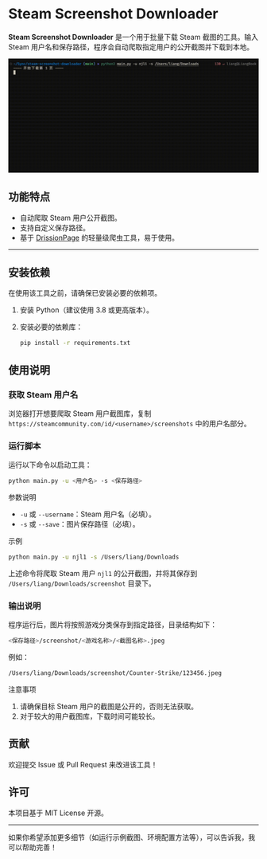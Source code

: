 # Steam Screenshot Downloader

**Steam Screenshot Downloader** 是一个用于批量下载 Steam 截图的工具。输入 Steam 用户名和保存路径，程序会自动爬取指定用户的公开截图并下载到本地。

![](preview.gif)

## 功能特点

- 自动爬取 Steam 用户公开截图。
- 支持自定义保存路径。
- 基于 [DrissionPage](https://github.com/g1879/DrissionPage) 的轻量级爬虫工具，易于使用。

---

## 安装依赖

在使用该工具之前，请确保已安装必要的依赖项。

1. 安装 Python（建议使用 3.8 或更高版本）。
2. 安装必要的依赖库：

   ```bash
   pip install -r requirements.txt
   ```

## 使用说明

### 获取 Steam 用户名

浏览器打开想要爬取 Steam 用户截图库，复制 `https://steamcommunity.com/id/<username>/screenshots` 中的用户名部分。

### 运行脚本

运行以下命令以启动工具：

```bash
python main.py -u <用户名> -s <保存路径>
```

参数说明

- `-u` 或 `--username`：Steam 用户名（必填）。
- `-s` 或 `--save`：图片保存路径（必填）。

示例

```bash
python main.py -u njl1 -s /Users/liang/Downloads
```

上述命令将爬取 Steam 用户 `njl1` 的公开截图，并将其保存到 `/Users/liang/Downloads/screenshot` 目录下。

### 输出说明

程序运行后，图片将按照游戏分类保存到指定路径，目录结构如下：

```bash
<保存路径>/screenshot/<游戏名称>/<截图名称>.jpeg
```

例如：

```bash
/Users/liang/Downloads/screenshot/Counter-Strike/123456.jpeg
```

注意事项

1. 请确保目标 Steam 用户的截图是公开的，否则无法获取。
2. 对于较大的用户截图库，下载时间可能较长。

## 贡献

欢迎提交 Issue 或 Pull Request 来改进该工具！

## 许可

本项目基于 MIT License 开源。

---

如果你希望添加更多细节（如运行示例截图、环境配置方法等），可以告诉我，我可以帮助完善！
